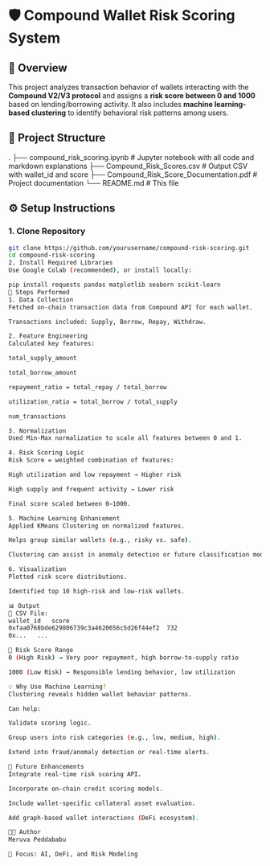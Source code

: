 
# 🛡️ Compound Wallet Risk Scoring System

## 📘 Overview
This project analyzes transaction behavior of wallets interacting with the **Compound V2/V3 protocol** and assigns a **risk score between 0 and 1000** based on lending/borrowing activity. It also includes **machine learning-based clustering** to identify behavioral risk patterns among users.


## 📂 Project Structure

.
├── compound_risk_scoring.ipynb # Jupyter notebook with all code and markdown explanations
├── Compound_Risk_Scores.csv # Output CSV with wallet_id and score
├── Compound_Risk_Score_Documentation.pdf # Project documentation
└── README.md # This file



## ⚙️ Setup Instructions

### 1. Clone Repository
```bash
git clone https://github.com/yourusername/compound-risk-scoring.git
cd compound-risk-scoring
2. Install Required Libraries
Use Google Colab (recommended), or install locally:

pip install requests pandas matplotlib seaborn scikit-learn
🧮 Steps Performed
1. Data Collection
Fetched on-chain transaction data from Compound API for each wallet.

Transactions included: Supply, Borrow, Repay, Withdraw.

2. Feature Engineering
Calculated key features:

total_supply_amount

total_borrow_amount

repayment_ratio = total_repay / total_borrow

utilization_ratio = total_borrow / total_supply

num_transactions

3. Normalization
Used Min-Max normalization to scale all features between 0 and 1.

4. Risk Scoring Logic
Risk Score = weighted combination of features:

High utilization and low repayment → Higher risk

High supply and frequent activity → Lower risk

Final score scaled between 0–1000.

5. Machine Learning Enhancement
Applied KMeans Clustering on normalized features.

Helps group similar wallets (e.g., risky vs. safe).

Clustering can assist in anomaly detection or future classification models.

6. Visualization
Plotted risk score distributions.

Identified top 10 high-risk and low-risk wallets.

📊 Output
📄 CSV File:
wallet_id	score
0xfaa0768bde629806739c3a4620656c5d26f44ef2	732
0x...	...

📌 Risk Score Range
0 (High Risk) → Very poor repayment, high borrow-to-supply ratio

1000 (Low Risk) → Responsible lending behavior, low utilization

💡 Why Use Machine Learning?
Clustering reveals hidden wallet behavior patterns.

Can help:

Validate scoring logic.

Group users into risk categories (e.g., low, medium, high).

Extend into fraud/anomaly detection or real-time alerts.

🚀 Future Enhancements
Integrate real-time risk scoring API.

Incorporate on-chain credit scoring models.

Include wallet-specific collateral asset evaluation.

Add graph-based wallet interactions (DeFi ecosystem).

👨‍💻 Author
Meruva Peddababu

🧠 Focus: AI, DeFi, and Risk Modeling
